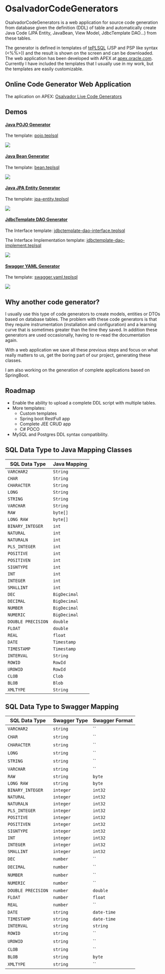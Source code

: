 # OsalvadorCodeGenerators

OsalvadorCodeGenerators is a web application for source code generation from database given the definition (DDL) of table and automatically create Java Code (JPA Entity, JavaBean, View Model, JdbcTemplate DAO...) from these tables.

The generator is defined in templates of [tePLSQL](https://github.com/osalvador/tePLSQL) (JSP and PSP like syntax (<%%>)) and the result is shown on the screen and can be downloaded. The web application has been developed with APEX at [apex.oracle.com](apex.oracle.com). Currently I have included the templates that I usually use in my work, but the templates are easily customizable.


## Online Code Generator Web Application

The aplication on APEX: [Osalvador Live Code Generators](https://apex.oracle.com/pls/apex/f?p=48301:1:12897536116802:::::)

## Demos

#### [Java POJO Generator](https://apex.oracle.com/pls/apex/f?p=48301:4:113427991680588::NO:4::)

The template: [pojo.teplsql](./templates/pojo.teplsql)

![](./images/javaPOJOGenerator.gif)

#### [Java Bean Generator](https://apex.oracle.com/pls/apex/f?p=48301:5:113427991680588::NO:5::)

The template: [bean.teplsql](./templates/bean.teplsql)

![](./images/javaBeanGenerator.gif)

#### [Java JPA Entity Generator](https://apex.oracle.com/pls/apex/f?p=48301:6:113427991680588::NO:6::)

The template: [jpa-entity.teplsql](./templates/jpa-entity.teplsql)

![](./images/javaJPAEntityGenerator.gif)

#### [JdbcTemplate DAO Generator](https://apex.oracle.com/pls/apex/f?p=48301:7:113427991680588::NO:7::)

The Interface template: [jdbctemplate-dao-interface.teplsql](./templates/jdbctemplate/jdbctemplate-dao-interface.teplsql)

The Interface Implementation template: [jdbctemplate-dao-implement.teplsql](./templates/jdbctemplate/jdbctemplate-dao-implement.teplsql)

![](./images/JDBCTemplateGenerator.gif)

#### [Swagger YAML Generator](https://apex.oracle.com/pls/apex/f?p=48301:8:101284947539938::NO:8::)

The template: [swagger.yaml.teplsql](./templates/swagger.yaml.teplsql)

![](./images/SwaggerGenerator.gif)


## Why another code generator?

I usually use this type of code generators to create models, entities or DTOs based on database tables. The problem with these code generators is that they require instrumentation (installation and configuration) and a learning curve that is sometimes greater than the time they saved. In addition these generators are used occasionally, having to re-read the documentation again.

With a web application we save all these previous steps and focus on what really matters to us, get the boring part of our project, generating these classes.

I am also working on the generation of complete applications based on SpringBoot.

## Roadmap

- Enable the ability to upload a complete DDL script with multiple tables.
- More templates:
	- Custom templates
	- Spring boot RestFull app
	- Complete JEE CRUD app
	- C# POCO
- MySQL and Postgres DDL syntax compatibility. 

## SQL Data Type to Java Mapping Classes

| SQL Data Type | Java Mapping | 
| ------------- | ------------ | 
| `VARCHAR2`          | `String`
| `CHAR`              | `String`
| `CHARACTER`         | `String`
| `LONG`              | `String`
| `STRING`            | `String`
| `VARCHAR`           | `String`
| `RAW`               | `byte[]`
| `LONG RAW`          | `byte[]`
| `BINARY_INTEGER`    | `int`
| `NATURAL`           | `int`
| `NATURALN`          | `int`
| `PLS_INTEGER`       | `int`
| `POSITIVE`          | `int`
| `POSITIVEN`         | `int`
| `SIGNTYPE`          | `int`
| `INT`               | `int`
| `INTEGER`           | `int`
| `SMALLINT`          | `int`
| `DEC`               | `BigDecimal`
| `DECIMAL`           | `BigDecimal`
| `NUMBER`            | `BigDecimal`
| `NUMERIC`           | `BigDecimal`
| `DOUBLE PRECISION`  | `double`
| `FLOAT`             | `double`
| `REAL`              | `float`
| `DATE`              | `Timestamp`
| `TIMESTAMP` 		 | `Timestamp`
| `INTERVAL` 		 | `String`
| `ROWID`            | `RowId`
| `UROWID`           | `RowId`
| `CLOB`             | `Clob`
| `BLOB`             | `Blob`
| `XMLTYPE`          | `String`


## SQL Data Type to Swagger Mapping

| SQL Data Type 	| Swagger Type    | Swagger Format | 
| ------------------| --------------- | --------------- | 
| `VARCHAR2`          | `string` 	  | ``
| `CHAR`              | `string` 	  | ``
| `CHARACTER`         | `string` 	  | ``
| `LONG`              | `string` 	  | ``
| `STRING`            | `string` 	  | ``
| `VARCHAR`           | `string` 	  | ``
| `RAW`               | `string` 	  | `byte`
| `LONG RAW`          | `string` 	  | `byte`
| `BINARY_INTEGER`    | `integer`	  | `int32`
| `NATURAL`           | `integer`	  | `int32`
| `NATURALN`          | `integer`	  | `int32`
| `PLS_INTEGER`       | `integer`	  | `int32`
| `POSITIVE`          | `integer`	  | `int32`
| `POSITIVEN`         | `integer`	  | `int32`
| `SIGNTYPE`          | `integer`	  | `int32`
| `INT`               | `integer`	  | `int32`
| `INTEGER`           | `integer`	  | `int32`
| `SMALLINT`          | `integer`	  | `int32`
| `DEC`               | `number`	  | ``
| `DECIMAL`           | `number`	  | ``
| `NUMBER`            | `number`	  | ``
| `NUMERIC`           | `number`	  | ``
| `DOUBLE PRECISION`  | `number`	  | `double`
| `FLOAT`             | `number`	  | `float`
| `REAL`              | `number`	  | ``
| `DATE`              | `string`	  | `date-time`
| `TIMESTAMP` 	 	  | `string`	  | `date-time`
| `INTERVAL` 		  | `string`	  | `string`
| `ROWID`             | `string`	  | ``
| `UROWID`            | `string`	  | ``
| `CLOB`              | `string`	  | ``
| `BLOB`              | `string`	  | `byte`
| `XMLTYPE`           | `string`	  | ``











